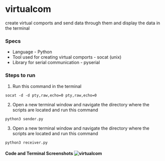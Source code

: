 # virtualcom
create virtual comports and send data through them and display the data in the terminal 

### Specs

- Language - Python
- Tool used for creating virtual comports - socat (unix)
- Library for serial communication - pyserial 

### Steps to run 

1. Run this command in the terminal
```
socat -d -d pty,raw,echo=0 pty,raw,echo=0
```

2. Open a new terminal window and navigate the directory where the scripts are located and run this command
```
python3 sender.py
```

3. Open a new terminal window and navigate the directory where the scripts are located and run this command
```
python3 receiver.py
```

#### Code and Terminal Screenshots ![virtualcom](https://github.com/arpitingle/virtualcom/assets/37828045/413b25e1-3d30-450c-962d-c0159e35e8f7)





   
